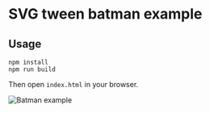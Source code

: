 # SVG tween batman example

## Usage

```
npm install
npm run build
```

Then open `index.html` in your browser.

![Batman example](https://www.dropbox.com/s/azpxwoi9ajt7fzf/batman.gif?raw=1)
